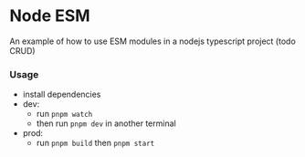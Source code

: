 # Node ESM

An example of how to use ESM modules in a nodejs typescript project (todo CRUD)

### Usage

- install dependencies
- dev:
  - run `pnpm watch`
  - then run `pnpm dev` in another terminal
- prod:
  - run `pnpm build` then `pnpm start`
